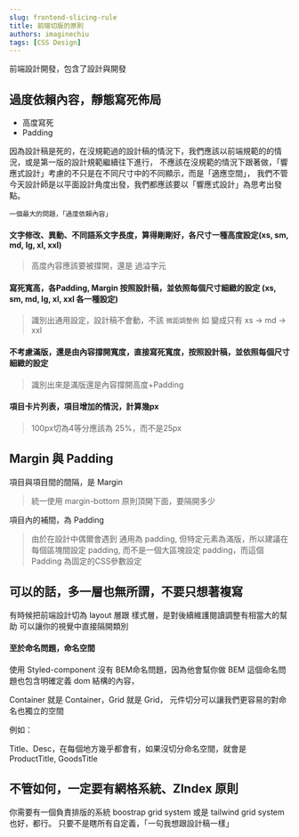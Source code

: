 ```yaml
---
slug: frontend-slicing-rule
title: 前端切版的原則
authors: imaginechiu
tags: [CSS Design]
---
```


前端設計開發，包含了設計與開發

## 過度依賴內容，靜態寫死佈局

- 高度寫死
- Padding

因為設計稿是死的，在沒規範過的設計稿的情況下，我們應該以前端規範的的情況，或是第一版的設計規範繼續往下進行，
不應該在沒規範的情況下跟著做，「響應式設計」考慮的不只是在不同尺寸中的不同顯示，而是「適應空間」，
我們不管今天設計師是以平面設計角度出發，我們都應該要以「響應式設計」為思考出發點。

`一個最大的問題，「過度依賴內容」`

#### 文字修改、異動、不同語系文字長度，算得剛剛好，各尺寸一種高度設定(xs, sm, md, lg, xl, xxl)

> 高度內容應該要被撐開，還是 過溢字元

#### 寫死寬高，各Padding, Margin 按照設計稿，並依照每個尺寸細緻的設定 (xs, sm, md, lg, xl, xxl 各一種設定)

> 識別出通用設定，設計稿不會動，不該 `微距調整例` 如 變成只有 xs -> md -> xxl

#### 不考慮滿版，還是由內容撐開寬度，直接寫死寬度，按照設計稿，並依照每個尺寸細緻的設定

> 識別出來是滿版還是內容撐開高度+Padding

#### 項目卡片列表，項目增加的情況，計算幾px

> 100px切為4等分應該為 25%，而不是25px


## Margin 與 Padding

項目與項目間的間隔，是 Margin

> 統一使用 margin-bottom 原則頂開下面，要隔開多少

項目內的補間，為 Padding

> 由於在設計中偶爾會遇到 通用為 padding, 但特定元素為滿版，所以建議在每個區塊間設定 padding, 而不是一個大區塊設定 padding，而這個 Padding 為固定的CSS參數設定


## 可以的話，多一層也無所謂，不要只想著複寫

有時候把前端設計切為 layout 層跟 樣式層，是對後續維護閱讀調整有相當大的幫助
可以讓你的視覺中直接隔開類別

#### 至於命名問題，命名空間
使用 Styled-component 沒有 BEM命名問題，因為他會幫你做 BEM
這個命名問題也包含明確定義 dom 結構的內容，

Container 就是 Container，Grid 就是 Grid，
元件切分可以讓我們更容易的對命名也獨立的空間

例如：

Title、Desc，在每個地方幾乎都會有，如果沒切分命名空間，就會是 ProductTitle, GoodsTitle


## 不管如何，一定要有網格系統、ZIndex 原則

你需要有一個負責排版的系統 boostrap grid system 或是 tailwind grid system 也好，都行。 只要不是瞎所有自定義，「一句我想跟設計稿一樣」

